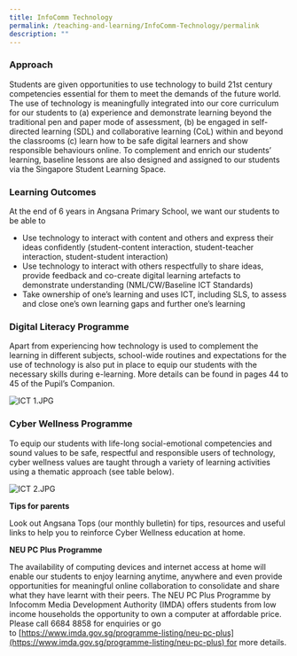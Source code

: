 ```yaml
---
title: InfoComm Technology
permalink: /teaching-and-learning/InfoComm-Technology/permalink
description: ""
---
```


### Approach

Students are given opportunities to use technology to build 21st century competencies essential for them to meet the demands of the future world. The use of technology is meaningfully integrated into our core curriculum for our students to (a) experience and demonstrate learning beyond the traditional pen and paper mode of assessment, (b) be engaged in self-directed learning (SDL) and collaborative learning (CoL) within and beyond the classrooms (c) learn how to be safe digital learners and show responsible behaviours online. To complement and enrich our students’ learning, baseline lessons are also designed and assigned to our students via the Singapore Student Learning Space.

### Learning Outcomes

At the end of 6 years in Angsana Primary School, we want our students to be able to

*   Use technology to interact with content and others and express their ideas confidently (student-content interaction, student-teacher interaction, student-student interaction)
*   Use technology to interact with others respectfully to share ideas, provide feedback and co-create digital learning artefacts to demonstrate understanding (NML/CW/Baseline ICT Standards)
*   Take ownership of one’s learning and uses ICT, including SLS, to assess and close one’s own learning gaps and further one’s learning

### Digital Literacy Programme

Apart from experiencing how technology is used to complement the learning in different subjects, school-wide routines and expectations for the use of technology is also put in place to equip our students with the necessary skills during e-learning. More details can be found in pages 44 to 45 of the Pupil’s Companion. 

![ICT 1.JPG](https://angsanapri.moe.edu.sg/qql/slot/u167/academic_programmes/InfoComm/ICT%201.JPG)

### Cyber Wellness Programme  

To equip our students with life-long social-emotional competencies and sound values to be safe, respectful and responsible users of technology, cyber wellness values are taught through a variety of learning activities using a thematic approach (see table below).

![ICT 2.JPG](https://angsanapri.moe.edu.sg/qql/slot/u167/academic_programmes/InfoComm/ICT%202.JPG)

**Tips for parents**  

Look out Angsana Tops (our monthly bulletin) for tips, resources and useful links to help you to reinforce Cyber Wellness education at home.

**NEU PC Plus Programme**

The availability of computing devices and internet access at home will enable our students to enjoy learning anytime, anywhere and even provide opportunities for meaningful online collaboration to consolidate and share what they have learnt with their peers. The NEU PC Plus Programme by Infocomm Media Development Authority (IMDA) offers students from low income households the opportunity to own a computer at affordable price. Please call 6684 8858 for enquiries or go to [https://www.imda.gov.sg/programme-listing/neu-pc-plus](https://www.imda.gov.sg/programme-listing/neu-pc-plus) for more details.